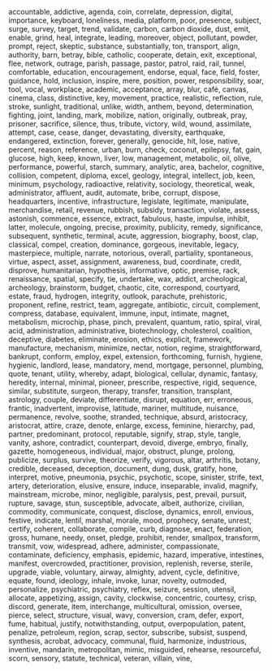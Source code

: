 accountable, addictive, agenda, coin, correlate, depression, digital, importance, keyboard, loneliness, media, platform, poor, presence, subject, surge, survey, target, trend, validate, carbon, carbon dioxide, dust, emit, enable, grind, heal, integrate, leading, moreover, object, pollutant, powder, prompt, reject, skeptic, substance, substantially, ton, transport, align, authority, barn, betray, bible, catholic, cooperate, detain, exit, exceptional, flee, network, outrage, parish, passage, pastor, patrol, raid, rail, tunnel, comfortable, education, encouragement, endorse, equal, face, field, foster, guidance, hold, inclusion, inspire, mere, position, power, responsibility, soar, tool, vocal, workplace, academic, acceptance, array, blur, café, canvas, cinema, class, distinctive, key, movement, practice, realistic, reflection, rule, stroke, sunlight, traditional, unlike, width, anthem, beyond, determination, fighting, joint, landing, mark, mobilize, nation, originally, outbreak, pray, prisoner, sacrifice, silence, thus, tribute, victory, wild, wound, assimilate, attempt, case, cease, danger, devastating, diversity, earthquake, endangered, extinction, forever, generally, genocide, hit, lose, native, percent, reason, reference, urban, burn, check, coconut, epilepsy, fat, gain, glucose, high, keep, known, liver, low, management, metabolic, oil, olive, performance, powerful, starch, summary, analytic, area, bachelor, cognitive, collision, competent, diploma, excel, geology, integral, intellect, job, keen, minimum, psychology, radioactive, relativity, sociology, theoretical, weak, administrator, affluent, audit, automate, bribe, corrupt, dispose, headquarters, incentive, infrastructure, legislate, legitimate, manipulate, merchandise, retail, revenue, rubbish, subsidy, transaction, violate, assess, astonish, commence, essence, extract, fabulous, haste, impulse, inhibit, latter, molecule, ongoing, precise, proximity, publicity, remedy, significance, subsequent, synthetic, terminal, acute, aggression, biography, boost, clap, classical, compel, creation, dominance, gorgeous, inevitable, legacy, masterpiece, multiple, narrate, notorious, overall, partiality, spontaneous, virtue, aspect, asset, assignment, awareness, bud, coordinate, credit, disprove, humanitarian, hypothesis, informative, optic, premise, rack, renaissance, spatial, specify, tie, undertake, wax, addict, archeological, archeology, brainstorm, budget, chaotic, cite, correspond, courtyard, estate, fraud, hydrogen, integrity, outlook, parachute, prehistoric, proponent, refine, restrict, team, aggregate, antibiotic, circuit, complement, compress, database, equivalent, immune, input, intimate, magnet, metabolism, microchip, phase, pinch, prevalent, quantum, ratio, spiral, viral, acid, administration, administrative, biotechnology, cholesterol, coalition, deceptive, diabetes, eliminate, erosion, ethics, explicit, framework, manufacture, mechanism, minimize, nectar, notion, regime, straightforward, bankrupt, conform, employ, expel, extension, forthcoming, furnish, hygiene, hygienic, landlord, lease, mandatory, mend, mortgage, personnel, plumbing, quote, tenant, utility, whereby, adapt, biological, cellular, dynamic, fantasy, heredity, internal, minimal, pioneer, prescribe, respective, rigid, sequence, similar, substitute, surgeon, therapy, transfer, transition, transplant, astrology, couple, deviate, differentiate, disrupt, equation, err, erroneous, frantic, inadvertent, improvise, latitude, mariner, multitude, nuisance, permanence, revolve, soothe, stranded, technique, absurd, aristocracy, aristocrat, attire, craze, denote, enlarge, excess, feminine, hierarchy, pad, partner, predominant, protocol, reputable, signify, strap, style, tangle, vanity, ashore, contradict, counterpart, devoid, diverge, embryo, finally, gazette, homogeneous, individual, major, obstruct, plunge, prolong, publicize, surplus, survive, theorize, verify, vigorous, altar, arthritis, botany, credible, deceased, deception, document, dung, dusk, gratify, hone, interpret, motive, pneumonia, psychic, psychotic, scope, sinister, strife, text, artery, deterioration, elusive, ensure, induce, inseparable, invalid, magnify, mainstream, microbe, minor, negligible, paralysis, pest, prevail, pursuit, rupture, savage, stun, susceptible, advocate, albeit, authorize, civilian, commodity, communicate, conquest, disclose, dynamics, enroll, envious, festive, indicate, lentil, marshal, morale, mood, prophecy, senate, unrest, certify, coherent, collaborate, compile, curb, diagnose, enact, federation, gross, humane, needy, onset, pledge, prohibit, render, smallpox, transform, transmit, vow, widespread, adhere, administer, compassionate, contaminate, deficiency, emphasis, epidemic, hazard, imperative, intestines, manifest, overcrowded, practitioner, provision, replenish, reverse, sterile, upgrade, viable, voluntary, airway, almighty, advent, cycle, definitive, equate, found, ideology, inhale, invoke, lunar, novelty, outmoded, personalize, psychiatric, psychiatry, reflex, seizure, session, utensil, allocate, appetizing, assign, cavity, clockwise, concentric, courtesy, crisp, discord, generate, item, interchange, multicultural, omission, oversee, pierce, select, structure, visual, wavy, conversion, cram, defer, export, fume, habitual, justify, notwithstanding, output, overpopulation, patent, penalize, petroleum, region, scrap, sector, subscribe, subsist, suspend, synthesis, acrobat, advocacy, communal, fluid, harmonize, industrious, inventive, mandarin, metropolitan, mimic, misguided, rehearse, resourceful, scorn, sensory, statute, technical, veteran, villain, vine, 
